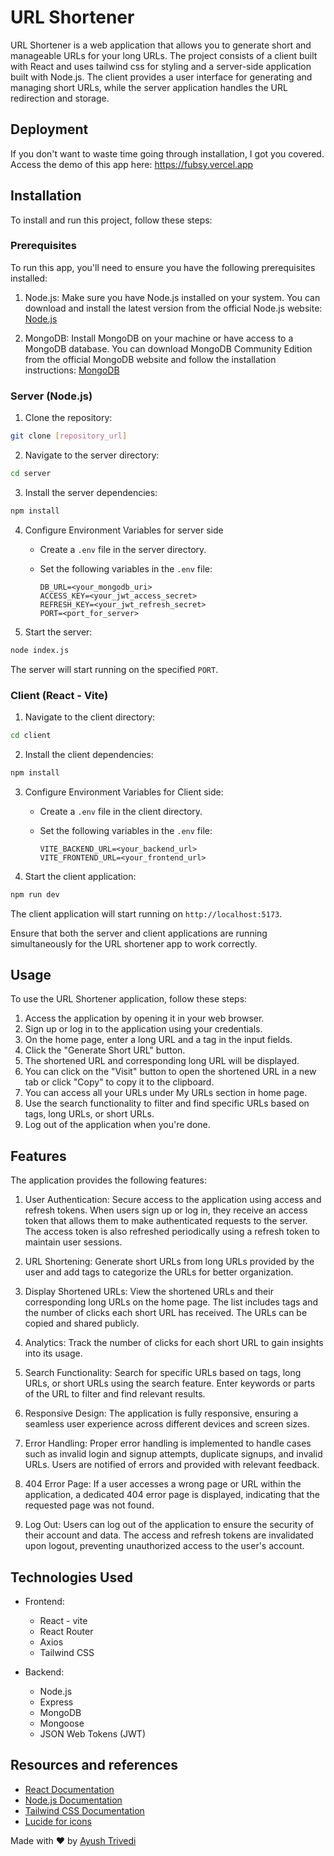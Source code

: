 # URL Shortener

URL Shortener is a web application that allows you to generate short and manageable URLs for your long URLs. The project consists of a client built with React and uses tailwind css for styling and a server-side application built with Node.js. The client provides a user interface for generating and managing short URLs, while the server application handles the URL redirection and storage.

## Deployment

If you don't want to waste time going through installation, I got you covered. Access the demo of this app here: https://fubsy.vercel.app

## Installation

To install and run this project, follow these steps:

### Prerequisites

To run this app, you'll need to ensure you have the following prerequisites installed:

   1. Node.js: Make sure you have Node.js installed on your system. You can download and install the latest version from the official Node.js website: [Node.js](https://nodejs.org)

   2. MongoDB: Install MongoDB on your machine or have access to a MongoDB database. You can download MongoDB Community Edition from the official MongoDB website and follow the installation instructions: [MongoDB](https://www.mongodb.com/try/download/community)

### Server (Node.js)

1. Clone the repository:

```bash
git clone [repository_url]
```

2. Navigate to the server directory:

```bash
cd server
```

3. Install the server dependencies:

```bash
npm install
```

4. Configure Environment Variables for server side

   - Create a `.env` file in the server directory.
   - Set the following variables in the `.env` file:

       ```
       DB_URL=<your_mongodb_uri>
       ACCESS_KEY=<your_jwt_access_secret>
       REFRESH_KEY=<your_jwt_refresh_secret>
       PORT=<port_for_server>
       ```


5. Start the server:

```bash
node index.js
```

The server will start running on the specified `PORT`.

### Client (React - Vite)

1. Navigate to the client directory:

```bash
cd client
```

2. Install the client dependencies:

```bash
npm install
```

3. Configure Environment Variables for Client side:

   - Create a `.env` file in the client directory.
   - Set the following variables in the `.env` file:
            
            
       ```
       VITE_BACKEND_URL=<your_backend_url>
       VITE_FRONTEND_URL=<your_frontend_url>
       ```
   


4. Start the client application:

 ```bash
 npm run dev
```

   The client application will start running on `http://localhost:5173`.

Ensure that both the server and client applications are running simultaneously for the URL shortener app to work correctly.

## Usage

To use the URL Shortener application, follow these steps:

1. Access the application by opening it in your web browser.
2. Sign up or log in to the application using your credentials.
3. On the home page, enter a long URL and a tag in the input fields.
4. Click the "Generate Short URL" button.
5. The shortened URL and corresponding long URL will be displayed.
6. You can click on the "Visit" button to open the shortened URL in a new tab or click "Copy" to copy it to the clipboard.
7. You can access all your URLs under My URLs section in home page.
8. Use the search functionality to filter and find specific URLs based on tags, long URLs, or short URLs.
9. Log out of the application when you're done.

## Features

The application provides the following features:

1. User Authentication: Secure access to the application using access and refresh tokens. When users sign up or log in, they receive an access token that allows them to make authenticated requests to the server. The access token is also refreshed periodically using a refresh token to maintain user sessions.

2. URL Shortening: Generate short URLs from long URLs provided by the user and add tags to categorize the URLs for better organization. 

3. Display Shortened URLs: View the shortened URLs and their corresponding long URLs on the home page. The list includes tags and the number of clicks each short URL has received. The URLs can be copied and shared publicly.


4. Analytics: Track the number of clicks for each short URL to gain insights into its usage.

5. Search Functionality: Search for specific URLs based on tags, long URLs, or short URLs using the search feature. Enter keywords or parts of the URL to filter and find relevant results.

6. Responsive Design: The application is fully responsive, ensuring a seamless user experience across different devices and screen sizes.

7. Error Handling: Proper error handling is implemented to handle cases such as invalid login and signup attempts, duplicate signups, and invalid URLs. Users are notified of errors and provided with relevant feedback.

8. 404 Error Page: If a user accesses a wrong page or URL within the application, a dedicated 404 error page is displayed, indicating that the requested page was not found.

9. Log Out: Users can log out of the application to ensure the security of their account and data. The access and refresh tokens are invalidated upon logout, preventing unauthorized access to the user's account.

## Technologies Used

- Frontend:
  - React - vite
  - React Router
  - Axios
  - Tailwind CSS

- Backend:
  - Node.js
  - Express
  - MongoDB
  - Mongoose
  - JSON Web Tokens (JWT)

## Resources and references

- [React Documentation](https://react.dev)
- [Node.js Documentation](https://nodejs.org/en/docs)
- [Tailwind CSS Documentation](https://tailwindcss.com/docs)
- [Lucide for icons](https://lucide.dev)

Made with ❤️ by [Ayush Trivedi](https://github.com/PvNagh)
